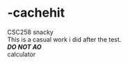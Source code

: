 # -cachehit

CSC258 snacky  
This is a casual work i did after the test.  
***DO NOT AO***  
calculator
